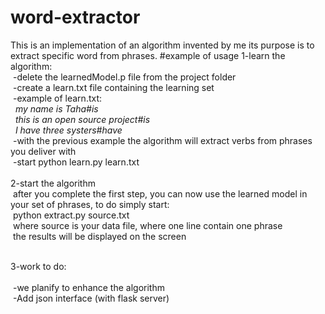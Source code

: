 # word-extractor
This is an implementation of an algorithm invented by me its purpose is to extract specific word from phrases.
#example of usage
1-learn the algorithm:<br>
&nbsp;-delete the learnedModel.p file from the project folder<br>
&nbsp;-create a learn.txt file containing the learning set<br>
&nbsp;-example of learn.txt:<br>
<i>
&nbsp;&nbsp;my name is Taha#is<br>
&nbsp;&nbsp;this is an open source project#is<br>
&nbsp;&nbsp;I have three systers#have<br>
</i>
&nbsp;-with the previous example the algorithm will extract verbs from phrases you deliver with<br>
&nbsp;-start python learn.py learn.txt<br>
  <br>
2-start the algorithm<br>
&nbsp;after you complete the first step, you can now use the learned model in your set of phrases, to do simply start:<br>
&nbsp;python extract.py source.txt<br>
&nbsp;where source is your data file, where one line contain one phrase<br>
&nbsp;the results will be displayed on the screen<br><br>
  
3-work to do:<br>
<br>
&nbsp;-we planify to enhance the algorithm<br>
&nbsp;-Add json interface (with flask server)<br>
